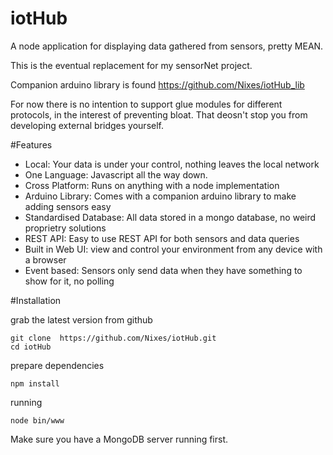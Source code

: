 # iotHub
A node application for displaying data gathered from sensors, pretty MEAN.

This is the eventual replacement for my sensorNet project.

Companion arduino library is found https://github.com/Nixes/iotHub_lib

For now there is no intention to support glue modules for different protocols, in the interest of preventing bloat. That deosn't stop you from developing external bridges yourself.

#Features
- Local: Your data is under your control, nothing leaves the local network
- One Language: Javascript all the way down.
- Cross Platform: Runs on anything with a node implementation
- Arduino Library: Comes with a companion arduino library to make adding sensors easy
- Standardised Database: All data stored in a mongo database, no weird proprietry solutions
- REST API: Easy to use REST API for both sensors and data queries
- Built in Web UI: view and control your environment from any device with a browser
- Event based: Sensors only send data when they have something to show for it, no polling

#Installation

grab the latest version from github
```
git clone  https://github.com/Nixes/iotHub.git
cd iotHub
```

prepare dependencies
```
npm install
```

running
```
node bin/www
```

Make sure you have a MongoDB server running first.
